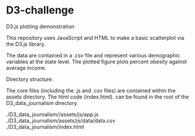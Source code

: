 # D3-challenge
D3.js  plotting demonstration

This repository uses JavaScript and HTML to make a basic scatterplot via the D3.js library.

The data are contained in a .csv file and represent various demographic variables at the state level. The plotted figure plots percent obesity against average income.

Directory structure:

The core files (including the .js and .csv files) are contained within the assets directory.
The html code (index.html). can be found in the root of the D3_data_journalism directory. 

./D3_data_journalism//assets/js/app.js
./D3_data_journalism/assets/js/data/data.csv
./D3_data_journalism/index.html



